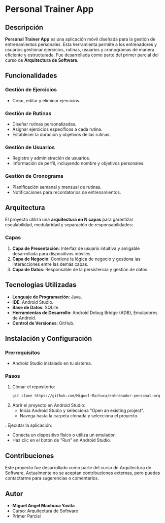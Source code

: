 # Personal Trainer App

## Descripción

**Personal Trainer App** es una aplicación móvil diseñada para la gestión de entrenamientos personales. Esta herramienta permite a los entrenadores y usuarios gestionar ejercicios, rutinas, usuarios y cronogramas de manera eficiente y estructurada. Fue desarrollada como parte del primer parcial del curso de **Arquitectura de Software**.

## Funcionalidades

### Gestión de Ejercicios
- Crear, editar y eliminar ejercicios.


### Gestión de Rutinas
- Diseñar rutinas personalizadas.
- Asignar ejercicios específicos a cada rutina.
- Establecer la duración y objetivos de las rutinas.

### Gestión de Usuarios
- Registro y administración de usuarios.
- Información de perfil, incluyendo nombre y objetivos personales.


### Gestión de Cronograma
- Planificación semanal y mensual de rutinas.
- Notificaciones para recordatorios de entrenamientos.

## Arquitectura

El proyecto utiliza una **arquitectura en N capas** para garantizar escalabilidad, modularidad y separación de responsabilidades:

### Capas
1. **Capa de Presentación**: Interfaz de usuario intuitiva y amigable desarrollada para dispositivos móviles.
2. **Capa de Negocio**: Contiene la lógica de negocio y gestiona las interacciones entre las demás capas.
3. **Capa de Datos**: Responsable de la persistencia y gestión de datos.


## Tecnologías Utilizadas

- **Lenguaje de Programación**: Java.
- **IDE**: Android Studio.
- **Base de Datos**: SQLite.
- **Herramientas de Desarrollo**: Android Debug Bridge (ADB), Emuladores de Android.
- **Control de Versiones**: GitHub.

## Instalación y Configuración

### Prerrequisitos
- Android Studio instalado en tu sistema.


### Pasos
1. Clonar el repositorio:
   ```bash
   git clone https://github.com/Miguel-Machuca/entrenador-personal-arquitectura-en-capas.git
   ```
2. Abrir el proyecto en Android Studio:
   - Inicia Android Studio y selecciona "Open an existing project".
   - Navega hasta la carpeta clonada y selecciona el proyecto.

. Ejecutar la aplicación:
   - Conecta un dispositivo físico o utiliza un emulador.
   - Haz clic en el botón de "Run" en Android Studio.

## Contribuciones

Este proyecto fue desarrollado como parte del curso de Arquitectura de Software. Actualmente no se aceptan contribuciones externas, pero puedes contactarme para sugerencias o comentarios.

## Autor

- **Miguel Angel Machuca Yavita**
- Curso: Arquitectura de Software
- Primer Parcial


